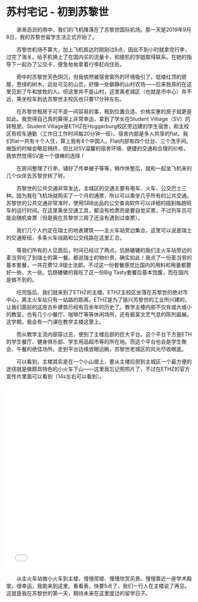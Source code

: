 # 苏村宅记 - 初到苏黎世

<p style="text-indent: 2em;">淅淅沥沥的雨中，我们的飞机降落在了苏黎世国际机场。那一天是2019年9月8日，我的苏黎世留学生活正式开始了。</p>


<p style="text-indent: 2em;">苏黎世机场不算大，加上飞机抵达时刚刚过8点，因此不到小时就拿完行李，过完了海关。给手机换上了在国内买的流量卡，和接机的学姐取得联系。在她的指导下一起办了公交卡，便急匆匆拿着行李赶向住处。</p>
<p style="text-indent: 2em;">雨中的苏黎世天色阴沉，但我依然被宿舍窗外的环境吸引了。低矮红顶的房屋，葱绿的树木，远处可见的山峦，好像一处僻静的山村农场——后来我真的在这里见到了牛和放牧的人。但这里并不是山村，这里离老城区（也就是市中心）并不远，乘坐校车到达苏黎世主校区也只要17分钟左右。</p>

<p style="text-indent: 2em;">在苏黎世租房子可不是一间容易的事，租到位置合适、价格实惠的房子就更是如此。我觉得自己真的算得上非常幸运，拿到了学长在Student Villiage（SV）的转租房。Student Village是ETHZ在Hoggerburg校区旁边建的学生宿舍，和主校区有校车通勤（工作日工作时间每20分钟一班）。宿舍内部是多人共享的flat，我们flat一共有十个人住，算上我有4个中国人。Flat内部有四个灶台、三个洗手间。做饭的时候会略显拥挤，但比对SV温馨的宿舍环境、便捷的交通和合理的价格，我依然觉得SV是一个很棒的选择！</p>

<p style="text-indent: 2em;">在房间整理了行李，铺好了传单被子等等，稍作休整后，就和一起坐飞机来的几个伙伴去苏黎世转了转。</p>
<p style="text-indent: 2em;">苏黎世的公共交通非常发达，主城区的交通主要有电车、火车、公交巴士三种。因为我在飞机场就购买了一个月的通票，所以可以乘坐几乎所有的公共交通。苏黎世的公共交通非常准时，使用SBB出品的公交查询软件可以详细的插到每趟班车的运行时间。在这里乘坐交通工具，都没有检票而是要自觉买票，不过列车员可能会随机查票（但是我在苏黎世三周了还没有遇到过查票）。</p>
<p style="text-indent: 2em;">我们几个人约定在瑞士的地表建筑——主火车站旁边集合。这里可以说是瑞士的交通枢纽，多条火车线路和公交线路在这里汇合。</p>

<p style="text-indent: 2em;">等我们所有的人见面后，时间已经过了两点。饥肠辘辘的我们主火车站旁边的麦当劳吃了到瑞士的第一餐。都说瑞士的物价贵，确实如此！我点了一份麦当劳的基本套餐，一共花费12.9瑞士法郎。不过这一份套餐感觉比国内的用料和用量都要好一些、大一些。饥肠辘辘的我吃了这一份Big Tasty套餐后基本饱腹，而在国内是做不到的。</p>


<p style="text-indent: 2em;">吃完饭后，我们就来到了ETHZ的主楼。ETHZ主校区坐落在苏黎世的绝对市中心，离主火车站只有一站路的距离。ETHZ是为了振兴苏黎世的工业所兴建的，让我们面前的这座古朴建筑已经有百余年的历史了。教学主楼内部不仅有或大或小的教室，也有几个小餐厅、咖啡厅等等休闲场所，还有极富文艺气息的陈列画展。这学期，我会有一门课在教学主楼这里上。</p>



<p style="text-indent: 2em;">而从教学主流内部穿过去，便到了主楼后部的巨大平台。这个平台下方是ETH的学生餐厅、健身俱乐部、学生用品超市等的所在地。而这个平台也会是学生聚会、午餐的绝佳场所。走到平台边缘放眼远眺，苏黎世老城区的风光尽收眼底。</p>


<p style="text-indent: 2em;">可以看到，主楼其实是在一个小山坡上，要从主楼后部到主城区一个最方便的途径就是做颇具特色的小火车下山——这里我忘记照照片了，不过在ETHZ的官方宣传片里面可以看到（14s左右可以看到）。</p>
<iframe src="//player.bilibili.com/player.html?aid=29813316&amp;cid=51901659&amp;page=1" width="100%" height="500" frameborder="no" scrolling="no" allowfullscreen="allowfullscreen"> </iframe>
<p style="text-indent: 2em;">从主火车站做小火车到主楼，慢慢爬坡、慢慢欣赏风景、慢慢靠近一座学术殿堂。很幸运，我能来到这里。看看表，快要5点了，我们一行人在主楼说了再见。这就是我在苏黎世的第一天，期待未来在这里度过的留学日子。</p>
